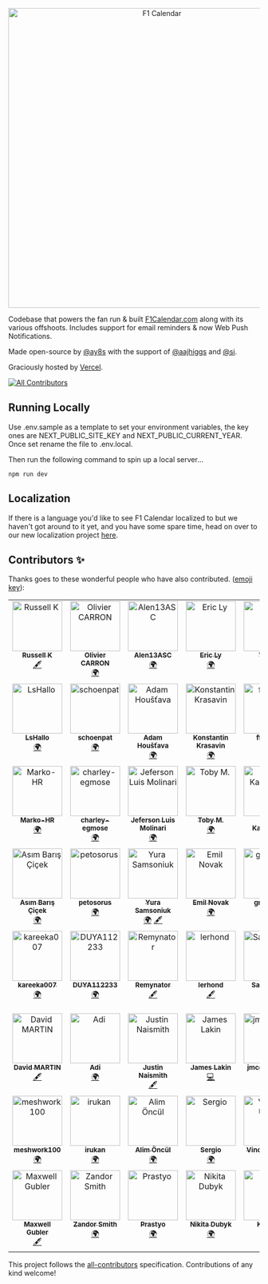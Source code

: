 <p align="center">
    <a href="https://f1calendar.com"><img src="https://f1calendar.com/share.png" width="600" alt="F1 Calendar" /></a>
</p>

Codebase that powers the fan run & built [F1Calendar.com](https://f1calendar.com) along with its various offshoots. Includes support for email reminders & now Web Push Notifications.

Made open-source by [@ay8s](https://twitter.com/ay8s) with the support of [@aajhiggs](https://twitter.com/aajhiggs) and [@si](https://twitter.com/si).

Graciously hosted by [Vercel](https://vercel.com/?utm_source=sportstimes).

<!-- ALL-CONTRIBUTORS-BADGE:START - Do not remove or modify this section -->
[![All Contributors](https://img.shields.io/badge/all_contributors-55-orange.svg?style=flat-square)](#contributors-)
<!-- ALL-CONTRIBUTORS-BADGE:END -->


## Running Locally

Use .env.sample as a template to set your environment variables, the key ones are NEXT_PUBLIC_SITE_KEY and NEXT_PUBLIC_CURRENT_YEAR. Once set rename the file to .env.local.

Then run the following command to spin up a local server...

```
npm run dev
```

## Localization

If there is a language you'd like to see F1 Calendar localized to but we haven't got around to it yet, and you have some spare time, head on over to our new localization project [here](https://poeditor.com/join/project?hash=JrDs3Vfc92).

## Contributors ✨

Thanks goes to these wonderful people who have also contributed. ([emoji key](https://allcontributors.org/docs/en/emoji-key)):

<!-- ALL-CONTRIBUTORS-LIST:START - Do not remove or modify this section -->
<!-- prettier-ignore-start -->
<!-- markdownlint-disable -->
<table>
  <tbody>
    <tr>
      <td align="center" valign="top" width="14.28%"><a href="https://github.com/Russ-K"><img src="https://avatars3.githubusercontent.com/u/4568306?v=4?s=100" width="100px;" alt="Russell K"/><br /><sub><b>Russell K</b></sub></a><br /><a href="#content-Russ-K" title="Content">🖋</a></td>
      <td align="center" valign="top" width="14.28%"><a href="https://github.com/carronol"><img src="https://avatars3.githubusercontent.com/u/36953864?v=4?s=100" width="100px;" alt="Olivier CARRON"/><br /><sub><b>Olivier CARRON</b></sub></a><br /><a href="#translation-carronol" title="Translation">🌍</a></td>
      <td align="center" valign="top" width="14.28%"><a href="https://github.com/Alen13ASC"><img src="https://avatars3.githubusercontent.com/u/66845425?v=4?s=100" width="100px;" alt="Alen13ASC"/><br /><sub><b>Alen13ASC</b></sub></a><br /><a href="#translation-Alen13ASC" title="Translation">🌍</a></td>
      <td align="center" valign="top" width="14.28%"><a href="https://www.agence-fractale.fr"><img src="https://avatars2.githubusercontent.com/u/11258498?v=4?s=100" width="100px;" alt="Eric Ly"/><br /><sub><b>Eric Ly</b></sub></a><br /><a href="#translation-DeadEye0112" title="Translation">🌍</a></td>
      <td align="center" valign="top" width="14.28%"><a href="http://www.viktorkall.fi"><img src="https://avatars1.githubusercontent.com/u/5497520?v=4?s=100" width="100px;" alt="Viktor"/><br /><sub><b>Viktor</b></sub></a><br /><a href="#translation-vkall" title="Translation">🌍</a></td>
      <td align="center" valign="top" width="14.28%"><a href="https://github.com/matguabec"><img src="https://avatars2.githubusercontent.com/u/66858597?v=4?s=100" width="100px;" alt="matguabec"/><br /><sub><b>matguabec</b></sub></a><br /><a href="#translation-matguabec" title="Translation">🌍</a></td>
      <td align="center" valign="top" width="14.28%"><a href="https://github.com/slopezm"><img src="https://avatars1.githubusercontent.com/u/1976604?v=4?s=100" width="100px;" alt="Sergio Lopez M."/><br /><sub><b>Sergio Lopez M.</b></sub></a><br /><a href="#translation-slopezm" title="Translation">🌍</a></td>
    </tr>
    <tr>
      <td align="center" valign="top" width="14.28%"><a href="https://lshallo.eu"><img src="https://avatars0.githubusercontent.com/u/22171518?v=4?s=100" width="100px;" alt="LsHallo"/><br /><sub><b>LsHallo</b></sub></a><br /><a href="#translation-LsHallo" title="Translation">🌍</a></td>
      <td align="center" valign="top" width="14.28%"><a href="https://github.com/schoenpat"><img src="https://avatars2.githubusercontent.com/u/49246677?v=4?s=100" width="100px;" alt="schoenpat"/><br /><sub><b>schoenpat</b></sub></a><br /><a href="#translation-schoenpat" title="Translation">🌍</a></td>
      <td align="center" valign="top" width="14.28%"><a href="https://github.com/adamhoustava"><img src="https://avatars0.githubusercontent.com/u/32132975?v=4?s=100" width="100px;" alt="Adam Houšťava"/><br /><sub><b>Adam Houšťava</b></sub></a><br /><a href="#translation-adamhoustava" title="Translation">🌍</a></td>
      <td align="center" valign="top" width="14.28%"><a href="https://github.com/HarDX"><img src="https://avatars1.githubusercontent.com/u/5231223?v=4?s=100" width="100px;" alt="Konstantin Krasavin"/><br /><sub><b>Konstantin Krasavin</b></sub></a><br /><a href="#translation-HarDX" title="Translation">🌍</a></td>
      <td align="center" valign="top" width="14.28%"><a href="https://github.com/ffaamm"><img src="https://avatars2.githubusercontent.com/u/1625759?v=4?s=100" width="100px;" alt="ffaamm"/><br /><sub><b>ffaamm</b></sub></a><br /><a href="#translation-ffaamm" title="Translation">🌍</a></td>
      <td align="center" valign="top" width="14.28%"><a href="https://github.com/stijndp"><img src="https://avatars3.githubusercontent.com/u/29801608?v=4?s=100" width="100px;" alt="stijndp"/><br /><sub><b>stijndp</b></sub></a><br /><a href="#translation-stijndp" title="Translation">🌍</a></td>
      <td align="center" valign="top" width="14.28%"><a href="https://1yzz.github.io/"><img src="https://avatars3.githubusercontent.com/u/10379219?v=4?s=100" width="100px;" alt="1yzz"/><br /><sub><b>1yzz</b></sub></a><br /><a href="#translation-1yzz" title="Translation">🌍</a></td>
    </tr>
    <tr>
      <td align="center" valign="top" width="14.28%"><a href="https://github.com/Marko-HR"><img src="https://avatars3.githubusercontent.com/u/7421544?v=4?s=100" width="100px;" alt="Marko-HR"/><br /><sub><b>Marko-HR</b></sub></a><br /><a href="#translation-Marko-HR" title="Translation">🌍</a></td>
      <td align="center" valign="top" width="14.28%"><a href="https://github.com/charley-egmose"><img src="https://avatars1.githubusercontent.com/u/28342845?v=4?s=100" width="100px;" alt="charley-egmose"/><br /><sub><b>charley-egmose</b></sub></a><br /><a href="#translation-charley-egmose" title="Translation">🌍</a></td>
      <td align="center" valign="top" width="14.28%"><a href="https://github.com/JefersonMolinari"><img src="https://avatars3.githubusercontent.com/u/28161243?v=4?s=100" width="100px;" alt="Jeferson Luis Molinari"/><br /><sub><b>Jeferson Luis Molinari</b></sub></a><br /><a href="#translation-JefersonMolinari" title="Translation">🌍</a></td>
      <td align="center" valign="top" width="14.28%"><a href="https://tobymelin.com/"><img src="https://avatars2.githubusercontent.com/u/12884408?v=4?s=100" width="100px;" alt="Toby M."/><br /><sub><b>Toby M.</b></sub></a><br /><a href="#translation-tobymelin" title="Translation">🌍</a></td>
      <td align="center" valign="top" width="14.28%"><a href="https://github.com/mkauha"><img src="https://avatars1.githubusercontent.com/u/47188352?v=4?s=100" width="100px;" alt="Miko Kauhanen"/><br /><sub><b>Miko Kauhanen</b></sub></a><br /><a href="#translation-mkauha" title="Translation">🌍</a></td>
      <td align="center" valign="top" width="14.28%"><a href="https://github.com/raider87"><img src="https://avatars1.githubusercontent.com/u/25852486?v=4?s=100" width="100px;" alt="raider87"/><br /><sub><b>raider87</b></sub></a><br /><a href="#translation-raider87" title="Translation">🌍</a></td>
      <td align="center" valign="top" width="14.28%"><a href="https://github.com/lumbytyci"><img src="https://avatars1.githubusercontent.com/u/17204788?v=4?s=100" width="100px;" alt="Lumi Bytyçi"/><br /><sub><b>Lumi Bytyçi</b></sub></a><br /><a href="#translation-lumbytyci" title="Translation">🌍</a></td>
    </tr>
    <tr>
      <td align="center" valign="top" width="14.28%"><a href="https://github.com/asimovitsch"><img src="https://avatars3.githubusercontent.com/u/51007339?v=4?s=100" width="100px;" alt="Asım Barış Çiçek"/><br /><sub><b>Asım Barış Çiçek</b></sub></a><br /><a href="#translation-asimovitsch" title="Translation">🌍</a></td>
      <td align="center" valign="top" width="14.28%"><a href="https://twitter.com/petosorus"><img src="https://avatars0.githubusercontent.com/u/4728156?v=4?s=100" width="100px;" alt="petosorus"/><br /><sub><b>petosorus</b></sub></a><br /><a href="#translation-petosorus" title="Translation">🌍</a></td>
      <td align="center" valign="top" width="14.28%"><a href="https://github.com/sigito"><img src="https://avatars1.githubusercontent.com/u/1129082?v=4?s=100" width="100px;" alt="Yura Samsoniuk"/><br /><sub><b>Yura Samsoniuk</b></sub></a><br /><a href="#translation-sigito" title="Translation">🌍</a> <a href="#content-sigito" title="Content">🖋</a></td>
      <td align="center" valign="top" width="14.28%"><a href="https://github.com/FileGo"><img src="https://avatars3.githubusercontent.com/u/8854002?v=4?s=100" width="100px;" alt="Emil Novak"/><br /><sub><b>Emil Novak</b></sub></a><br /><a href="#translation-FileGo" title="Translation">🌍</a></td>
      <td align="center" valign="top" width="14.28%"><a href="https://github.com/gro-kmp"><img src="https://avatars1.githubusercontent.com/u/59517998?v=4?s=100" width="100px;" alt="gro-kmp"/><br /><sub><b>gro-kmp</b></sub></a><br /><a href="#translation-gro-kmp" title="Translation">🌍</a></td>
      <td align="center" valign="top" width="14.28%"><a href="https://github.com/Bman425"><img src="https://avatars1.githubusercontent.com/u/7978888?v=4?s=100" width="100px;" alt="Bman425"/><br /><sub><b>Bman425</b></sub></a><br /><a href="#content-Bman425" title="Content">🖋</a></td>
      <td align="center" valign="top" width="14.28%"><a href="https://github.com/Norskov"><img src="https://avatars.githubusercontent.com/u/6616991?v=4?s=100" width="100px;" alt="Michael Nørskov"/><br /><sub><b>Michael Nørskov</b></sub></a><br /><a href="https://github.com/sportstimes/f1/issues?q=author%3ANorskov" title="Bug reports">🐛</a></td>
    </tr>
    <tr>
      <td align="center" valign="top" width="14.28%"><a href="https://github.com/kareeka007"><img src="https://avatars.githubusercontent.com/u/80452135?v=4?s=100" width="100px;" alt="kareeka007"/><br /><sub><b>kareeka007</b></sub></a><br /><a href="#translation-kareeka007" title="Translation">🌍</a></td>
      <td align="center" valign="top" width="14.28%"><a href="https://github.com/DUYA112233"><img src="https://avatars.githubusercontent.com/u/33391055?v=4?s=100" width="100px;" alt="DUYA112233"/><br /><sub><b>DUYA112233</b></sub></a><br /><a href="#translation-DUYA112233" title="Translation">🌍</a></td>
      <td align="center" valign="top" width="14.28%"><a href="https://github.com/Remynator"><img src="https://avatars.githubusercontent.com/u/80911158?v=4?s=100" width="100px;" alt="Remynator"/><br /><sub><b>Remynator</b></sub></a><br /><a href="#content-Remynator" title="Content">🖋</a></td>
      <td align="center" valign="top" width="14.28%"><a href="https://github.com/lerhond"><img src="https://avatars.githubusercontent.com/u/11545731?v=4?s=100" width="100px;" alt="lerhond"/><br /><sub><b>lerhond</b></sub></a><br /><a href="#content-lerhond" title="Content">🖋</a></td>
      <td align="center" valign="top" width="14.28%"><a href="https://www.ck12info.org/about/team/"><img src="https://avatars.githubusercontent.com/u/58284608?v=4?s=100" width="100px;" alt="Sarah Nair"/><br /><sub><b>Sarah Nair</b></sub></a><br /><a href="#translation-sarathcodes" title="Translation">🌍</a></td>
      <td align="center" valign="top" width="14.28%"><a href="https://github.com/mdawidowski"><img src="https://avatars.githubusercontent.com/u/9027933?v=4?s=100" width="100px;" alt="Marcin Dawidowski"/><br /><sub><b>Marcin Dawidowski</b></sub></a><br /><a href="#translation-mdawidowski" title="Translation">🌍</a></td>
      <td align="center" valign="top" width="14.28%"><a href="https://github.com/Mauricevb"><img src="https://avatars.githubusercontent.com/u/2742292?v=4?s=100" width="100px;" alt="Maurice"/><br /><sub><b>Maurice</b></sub></a><br /><a href="#translation-Mauricevb" title="Translation">🌍</a></td>
    </tr>
    <tr>
      <td align="center" valign="top" width="14.28%"><a href="https://github.com/dmartinjs"><img src="https://avatars.githubusercontent.com/u/53537199?v=4?s=100" width="100px;" alt="David MARTIN"/><br /><sub><b>David MARTIN</b></sub></a><br /><a href="#content-dmartinjs" title="Content">🖋</a></td>
      <td align="center" valign="top" width="14.28%"><a href="https://www.linkedin.com/in/a3drian/"><img src="https://avatars.githubusercontent.com/u/38135936?v=4?s=100" width="100px;" alt="Adi"/><br /><sub><b>Adi</b></sub></a><br /><a href="#translation-a3drian" title="Translation">🌍</a></td>
      <td align="center" valign="top" width="14.28%"><a href="http://www.nais.dev"><img src="https://avatars.githubusercontent.com/u/60305417?v=4?s=100" width="100px;" alt="Justin Naismith"/><br /><sub><b>Justin Naismith</b></sub></a><br /><a href="#content-justinnais" title="Content">🖋</a></td>
      <td align="center" valign="top" width="14.28%"><a href="https://jameslakin.co.uk"><img src="https://avatars.githubusercontent.com/u/7294642?v=4?s=100" width="100px;" alt="James Lakin"/><br /><sub><b>James Lakin</b></sub></a><br /><a href="https://github.com/sportstimes/f1/commits?author=jamesorlakin" title="Code">💻</a></td>
      <td align="center" valign="top" width="14.28%"><a href="https://github.com/jmcgreevy42"><img src="https://avatars.githubusercontent.com/u/12002363?v=4?s=100" width="100px;" alt="jmcgreevy42"/><br /><sub><b>jmcgreevy42</b></sub></a><br /><a href="https://github.com/sportstimes/f1/issues?q=author%3Ajmcgreevy42" title="Bug reports">🐛</a></td>
      <td align="center" valign="top" width="14.28%"><a href="https://github.com/pjarayuzu"><img src="https://avatars.githubusercontent.com/u/83130601?v=4?s=100" width="100px;" alt="Pjara Yuzu"/><br /><sub><b>Pjara Yuzu</b></sub></a><br /><a href="#translation-pjarayuzu" title="Translation">🌍</a></td>
      <td align="center" valign="top" width="14.28%"><a href="https://github.com/niklashjh"><img src="https://avatars.githubusercontent.com/u/66720563?v=4?s=100" width="100px;" alt="Niklas"/><br /><sub><b>Niklas</b></sub></a><br /><a href="#content-niklashjh" title="Content">🖋</a></td>
    </tr>
    <tr>
      <td align="center" valign="top" width="14.28%"><a href="https://github.com/meshwork100"><img src="https://avatars.githubusercontent.com/u/94045768?v=4?s=100" width="100px;" alt="meshwork100"/><br /><sub><b>meshwork100</b></sub></a><br /><a href="#translation-meshwork100" title="Translation">🌍</a></td>
      <td align="center" valign="top" width="14.28%"><a href="https://github.com/siroirukan"><img src="https://avatars.githubusercontent.com/u/77875799?v=4?s=100" width="100px;" alt="irukan"/><br /><sub><b>irukan</b></sub></a><br /><a href="#translation-siroirukan" title="Translation">🌍</a></td>
      <td align="center" valign="top" width="14.28%"><a href="https://alimoncul.github.io/"><img src="https://avatars.githubusercontent.com/u/15328038?v=4?s=100" width="100px;" alt="Alim Öncül"/><br /><sub><b>Alim Öncül</b></sub></a><br /><a href="#translation-alimoncul" title="Translation">🌍</a></td>
      <td align="center" valign="top" width="14.28%"><a href="https://github.com/sergioalmela"><img src="https://avatars.githubusercontent.com/u/9079106?v=4?s=100" width="100px;" alt="Sergio"/><br /><sub><b>Sergio</b></sub></a><br /><a href="#translation-sergioalmela" title="Translation">🌍</a></td>
      <td align="center" valign="top" width="14.28%"><a href="https://github.com/vincent-uden"><img src="https://avatars.githubusercontent.com/u/28573826?v=4?s=100" width="100px;" alt="Vincent Uden"/><br /><sub><b>Vincent Uden</b></sub></a><br /><a href="#content-vincent-uden" title="Content">🖋</a></td>
      <td align="center" valign="top" width="14.28%"><a href="https://github.com/mzso"><img src="https://avatars.githubusercontent.com/u/4479090?v=4?s=100" width="100px;" alt="mzso"/><br /><sub><b>mzso</b></sub></a><br /><a href="#translation-mzso" title="Translation">🌍</a></td>
      <td align="center" valign="top" width="14.28%"><a href="https://github.com/NomadNaomie"><img src="https://avatars.githubusercontent.com/u/89711830?v=4?s=100" width="100px;" alt="Nao"/><br /><sub><b>Nao</b></sub></a><br /><a href="#content-NomadNaomie" title="Content">🖋</a></td>
    </tr>
    <tr>
      <td align="center" valign="top" width="14.28%"><a href="https://www.linkedin.com/in/maxgubler"><img src="https://avatars.githubusercontent.com/u/14025364?v=4?s=100" width="100px;" alt="Maxwell Gubler"/><br /><sub><b>Maxwell Gubler</b></sub></a><br /><a href="#content-maxgubler" title="Content">🖋</a></td>
      <td align="center" valign="top" width="14.28%"><a href="https://zandorsmith.com"><img src="https://avatars.githubusercontent.com/u/6069593?v=4?s=100" width="100px;" alt="Zandor Smith"/><br /><sub><b>Zandor Smith</b></sub></a><br /><a href="#translation-Zandor300" title="Translation">🌍</a></td>
      <td align="center" valign="top" width="14.28%"><a href="https://github.com/jiprastyo"><img src="https://avatars.githubusercontent.com/u/65061729?v=4?s=100" width="100px;" alt="Prastyo"/><br /><sub><b>Prastyo</b></sub></a><br /><a href="#translation-jiprastyo" title="Translation">🌍</a></td>
      <td align="center" valign="top" width="14.28%"><a href="https://github.com/nikitadubyk"><img src="https://avatars.githubusercontent.com/u/73419198?v=4?s=100" width="100px;" alt="Nikita Dubyk"/><br /><sub><b>Nikita Dubyk</b></sub></a><br /><a href="#translation-nikitadubyk" title="Translation">🌍</a></td>
      <td align="center" valign="top" width="14.28%"><a href="https://github.com/Knulon"><img src="https://avatars.githubusercontent.com/u/93202145?v=4?s=100" width="100px;" alt="Knulon"/><br /><sub><b>Knulon</b></sub></a><br /><a href="https://github.com/sportstimes/f1/issues?q=author%3AKnulon" title="Bug reports">🐛</a></td>
      <td align="center" valign="top" width="14.28%"><a href="https://github.com/FBloembergen"><img src="https://avatars.githubusercontent.com/u/19857894?v=4?s=100" width="100px;" alt="Ferry Bloembergen"/><br /><sub><b>Ferry Bloembergen</b></sub></a><br /><a href="https://github.com/sportstimes/f1/issues?q=author%3AFBloembergen" title="Bug reports">🐛</a> <a href="#translation-FBloembergen" title="Translation">🌍</a></td>
    </tr>
  </tbody>
</table>

<!-- markdownlint-restore -->
<!-- prettier-ignore-end -->

<!-- ALL-CONTRIBUTORS-LIST:END -->

This project follows the [all-contributors](https://github.com/all-contributors/all-contributors) specification. Contributions of any kind welcome!
